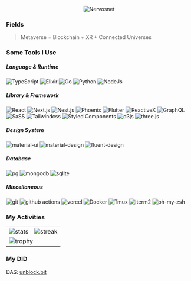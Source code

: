 <p align="center">
  <img src="https://i.imgur.com/MX2Wu9H.png" alt="Nervosnet" />
</p>

### Fields

> Metaverse = Blockchain + XR + Connected Universes

### Some Tools I Use

<h5>Language & Runtime</h5>
<p>
  <img alt="TypeScript"
    src="https://img.shields.io/badge/-TypeScript-007ACC?style=flat-square&logo=typescript&logoColor=white" />
  <img alt="Elixir" src="https://img.shields.io/badge/-Elixir-4e2a8e?style=flat-square&logo=Elixir&logoColor=white" />
  <img alt="Go" src="https://img.shields.io/badge/-Go-7fd5ea?style=flat-square&logo=Go&logoColor=white" />
  <img alt="Python" src="https://img.shields.io/badge/-Python-3776AB?style=flat-square&logo=Python&logoColor=white" />
  <img alt="NodeJs" src="https://img.shields.io/badge/-Node.js-43853d?style=flat-square&logo=Node.js&logoColor=white" />
</p>

<h5>Library & Framework</h5>
<p>
  <img alt="React" src="https://img.shields.io/badge/-React-45b8d8?style=flat-square&logo=react&logoColor=white" />
  <img alt="Next.js" src="https://img.shields.io/badge/-Next.js-0070f3?style=flat-square&logo=nextjs&logoColor=white" />
  <img alt="Nest.js" src="https://img.shields.io/badge/-Nest.js-ea2845?style=flat-square&logo=nestjs&logoColor=white" />
  <img alt="Phoenix" src="https://img.shields.io/badge/-Phoenix-ff6f61?style=flat-square&logo=Phoenix&logoColor=white" />
  <img alt="Flutter" src="https://img.shields.io/badge/-Flutter-075b9a?style=flat-square&logo=Flutter&logoColor=white" />
  <img alt="ReactiveX"
    src="https://img.shields.io/badge/-RxJs-B7178C?style=flat-square&logo=reactivex&logoColor=white" />
  <img alt="GraphQL"
    src="https://img.shields.io/badge/-GraphQL-E10098?style=flat-square&logo=graphql&logoColor=white" />
  <img alt="SaSS" src="https://img.shields.io/badge/-SaSS-CC6699?style=flat-square&logo=sass&logoColor=white" />
  <img alt="Tailwindcss"
    src="https://img.shields.io/badge/-Tailwindcss-3b82f6?style=flat-square&logo=Tailwindcss&logoColor=white" />
  <img alt="Styled Components"
    src="https://img.shields.io/badge/-Styled_Components-db7092?style=flat-square&logo=styled-components&logoColor=white" />
  <img alt="d3js" src="https://img.shields.io/badge/-D3.js-e6550d?style=flat-square&logo=d3.js&logoColor=white" />
  <img alt="three.js" src="https://img.shields.io/badge/-Three.js-049EF4?style=flat-square&logo=three.js&logoColor=white" />
</p>
<h5>Design System</h5>
<p>
  <img alt="material-ui" src="https://img.shields.io/badge/-Material_UI-0081cb?style=flat-square&logo=material-ui&logoColor=white" />
  <img alt="material-design" src="https://img.shields.io/badge/-Material_Design-757575?style=flat-square&logo=material-design&logoColor=white" />
  <img alt="fluent-design" src="https://img.shields.io/badge/-Fluent_Design-4fe5ff?style=flat-square&logo=fluent-design&logoColor=white" />
</p>

<h5>Database</h5>
<p>
  <img alt="pg" src="https://img.shields.io/badge/-PostgreSQL-4169e1?style=flat-square&logo=postgresql&logoColor=white" />
  <img alt="mongodb" src="https://img.shields.io/badge/-MongoDB-47a248?style=flat-square&logo=mongodb&logoColor=white" />
  <img alt="sqlite" src="https://img.shields.io/badge/-SQLite-003B57?style=flat-square&logo=sqlite&logoColor=white" />
</p>
<h5>Miscellaneous</h5>
<p>
  <img alt="git" src="https://img.shields.io/badge/-Git-F05032?style=flat-square&logo=git&logoColor=white" />
  <img alt="github actions"
    src="https://img.shields.io/badge/-Github_Actions-2088FF?style=flat-square&logo=github-actions&logoColor=white" />
  <img alt="vercel"
    src="https://img.shields.io/badge/-Vercel-000000?style=flat-square&logo=vercel&logoColor=white" />
  <img alt="Docker" src="https://img.shields.io/badge/-Docker-46a2f1?style=flat-square&logo=docker&logoColor=white" />
  <img alt="Tmux" src="https://img.shields.io/badge/-Tmux-1bb91f?style=flat-square&logo=tmux&logoColor=white" />
  <img alt="Iterm2" src="https://img.shields.io/badge/-Iterm2-0ce927?style=flat-square&logo=iterm2&logoColor=white" />
  <img alt="oh-my-zsh" src="https://img.shields.io/badge/-oh_my_zsh-c5d928?style=flat-square&logo=oh-my-zsh&logoColor=white" />
</p>

### My Activities

<table>
<tbody>
  <tr>
    <td>
      <img src="https://github-readme-stats.vercel.app/api?username=keith-cy&count_private=true&show_icons=true&theme=radical" alt="stats">
    </td>
    <td>
      <img src="https://github-readme-streak-stats.herokuapp.com?user=keith-cy&theme=radical&hide_border=true" alt="streak">
    </td>
  </tr>
  <tr>
    <td colspan="2">
      <img src="https://github-profile-trophy.vercel.app/?username=keith-cy&theme=radical&row=1" alt="trophy">
    </td>
  </tr>
</tbody>
</table>

### My DID
DAS: [unblock.bit](https://unblock.bit.host/)
